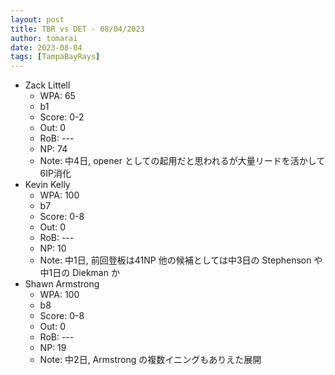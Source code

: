 ```yaml
---
layout: post
title: TBR vs DET - 08/04/2023
author: tomarai
date: 2023-08-04
tags: [TampaBayRays]
---
```


* Zack Littell
	- WPA: 65
	- b1
	- Score: 0-2
	- Out: 0
	- RoB: ---
	- NP: 74
	- Note: 中4日, opener としての起用だと思われるが大量リードを活かして6IP消化
* Kevin Kelly
	- WPA: 100
	- b7
	- Score: 0-8
	- Out: 0
	- RoB: ---
	- NP: 10
	- Note: 中1日, 前回登板は41NP 他の候補としては中3日の Stephenson や中1日の Diekman か
* Shawn Armstrong
	- WPA: 100
	- b8
	- Score: 0-8
	- Out: 0
	- RoB: ---
	- NP: 19
	- Note: 中2日, Armstrong の複数イニングもありえた展開

